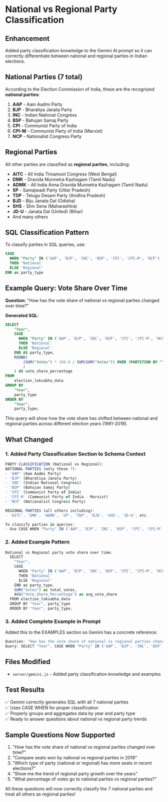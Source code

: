 # National vs Regional Party Classification

## Enhancement

Added party classification knowledge to the Gemini AI prompt so it can correctly differentiate between national and regional parties in Indian elections.

## National Parties (7 total)

According to the Election Commission of India, these are the recognized **national parties**:

1. **AAP** - Aam Aadmi Party
2. **BJP** - Bharatiya Janata Party  
3. **INC** - Indian National Congress
4. **BSP** - Bahujan Samaj Party
5. **CPI** - Communist Party of India
6. **CPI-M** - Communist Party of India (Marxist)
7. **NCP** - Nationalist Congress Party

## Regional Parties

All other parties are classified as **regional parties**, including:

- **AITC** - All India Trinamool Congress (West Bengal)
- **DMK** - Dravida Munnetra Kazhagam (Tamil Nadu)
- **ADMK** - All India Anna Dravida Munnetra Kazhagam (Tamil Nadu)
- **SP** - Samajwadi Party (Uttar Pradesh)
- **TDP** - Telugu Desam Party (Andhra Pradesh)
- **BJD** - Biju Janata Dal (Odisha)
- **SHS** - Shiv Sena (Maharashtra)
- **JD-U** - Janata Dal (United) (Bihar)
- And many others

## SQL Classification Pattern

To classify parties in SQL queries, use:

```sql
CASE 
  WHEN "Party" IN ('AAP', 'BJP', 'INC', 'BSP', 'CPI', 'CPI-M', 'NCP') 
  THEN 'National' 
  ELSE 'Regional' 
END as party_type
```

## Example Query: Vote Share Over Time

**Question**: "How has the vote share of national vs regional parties changed over time?"

**Generated SQL**:
```sql
SELECT
    "Year",
    CASE 
      WHEN "Party" IN ('AAP', 'BJP', 'INC', 'BSP', 'CPI', 'CPI-M', 'NCP') 
      THEN 'National' 
      ELSE 'Regional' 
    END AS party_type,
    ROUND(
        (SUM("Votes") * 100.0 / SUM(SUM("Votes")) OVER (PARTITION BY "Year"))::numeric,
        2
    ) AS vote_share_percentage
FROM
    election_loksabha_data
GROUP BY
    "Year",
    party_type
ORDER BY
    "Year",
    party_type;
```

This query will show how the vote share has shifted between national and regional parties across different election years (1991-2019).

## What Changed

### 1. Added Party Classification Section to Schema Context

```javascript
PARTY CLASSIFICATION (National vs Regional):
NATIONAL PARTIES (only these 7):
- 'AAP' (Aam Aadmi Party)
- 'BJP' (Bharatiya Janata Party)
- 'INC' (Indian National Congress)
- 'BSP' (Bahujan Samaj Party)
- 'CPI' (Communist Party of India)
- 'CPI-M' (Communist Party of India - Marxist)
- 'NCP' (Nationalist Congress Party)

REGIONAL PARTIES (all others including):
- 'AITC', 'DMK', 'ADMK', 'SP', 'TDP', 'BJD', 'SHS', 'JD-U', etc.

To classify parties in queries:
- Use CASE WHEN "Party" IN ('AAP', 'BJP', 'INC', 'BSP', 'CPI', 'CPI-M', 'NCP') THEN 'National' ELSE 'Regional' END
```

### 2. Added Example Pattern

```javascript
National vs Regional party vote share over time:
  SELECT 
    "Year",
    CASE 
      WHEN "Party" IN ('AAP', 'BJP', 'INC', 'BSP', 'CPI', 'CPI-M', 'NCP') 
      THEN 'National' 
      ELSE 'Regional' 
    END as party_type,
    SUM("Votes") as total_votes,
    AVG("Vote_Share_Percentage") as avg_vote_share
  FROM election_loksabha_data
  GROUP BY "Year", party_type
  ORDER BY "Year", party_type;
```

### 3. Added Complete Example in Prompt

Added this to the EXAMPLES section so Gemini has a concrete reference:

```javascript
Question: "How has the vote share of national vs regional parties changed over time?"
Query: SELECT "Year", CASE WHEN "Party" IN ('AAP', 'BJP', 'INC', 'BSP', 'CPI', 'CPI-M', 'NCP') THEN 'National' ELSE 'Regional' END as party_type, SUM("Votes") as total_votes, ROUND(AVG("Vote_Share_Percentage")::numeric, 2) as avg_vote_share_pct, COUNT(DISTINCT "Party") as num_parties FROM election_loksabha_data GROUP BY "Year", party_type ORDER BY "Year", party_type LIMIT 100;
```

## Files Modified

- `server/gemini.js` - Added party classification knowledge and examples

## Test Results

✅ Gemini correctly generates SQL with all 7 national parties  
✅ Uses CASE WHEN for proper classification  
✅ Properly groups and aggregates data by year and party type  
✅ Ready to answer questions about national vs regional party trends

## Sample Questions Now Supported

1. "How has the vote share of national vs regional parties changed over time?"
2. "Compare seats won by national vs regional parties in 2019"
3. "Which type of party (national or regional) has more seats in recent elections?"
4. "Show me the trend of regional party growth over the years"
5. "What percentage of votes go to national parties vs regional parties?"

All these questions will now correctly classify the 7 national parties and treat all others as regional parties!
